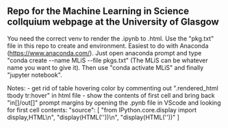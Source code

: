 ## Repo for the Machine Learning in Science collquium webpage at the University of Glasgow
You need the correct venv to render the .ipynb to .html. Use the "pkg.txt" file in this repo to create and environment. Easiest to do with Anaconda (https://www.anaconda.com/).
Just open anaconda prompt and type "conda create --name MLiS --file pkgs.txt" (The MLiS can be whatever name you want to give it). Then use "conda activate MLiS" and finally "jupyter notebook".

Notes:
	- get rid of table hovering color by commenting out ".rendered_html tbody tr:hover" in html file
	- show the contents of first cell and bring back "in[]/out[]" prompt margins by opening the .pynb 
	  file in VScode and looking for first cell contents: 
		"source": [
 		   "from IPython.core.display import display,HTML\n",
 		   "display(HTML('<style>div.prompt {display:none}</style>'))\n",
  		  "display(HTML('<style>div.input{display:none;}</style>'))"
 		  ]
